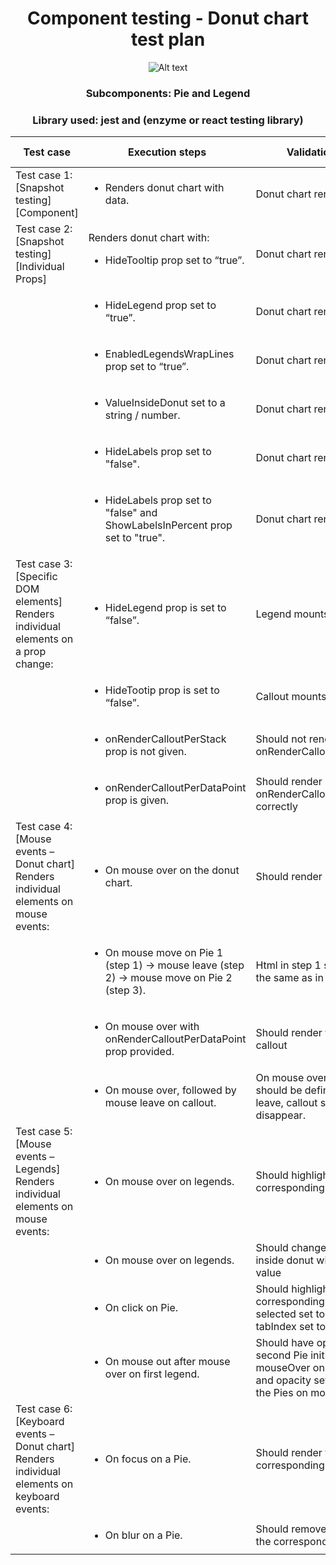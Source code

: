<div align="center">

# Component testing - Donut chart test plan

![Alt text](BasicDonutChart.png)

### Subcomponents: Pie and Legend

### Library used: jest and (enzyme or react testing library)

</div>

| Test case                                                                                    | Execution steps                                                                                            | Validation steps                                                                                                                         | Library used |
| -------------------------------------------------------------------------------------------- | ---------------------------------------------------------------------------------------------------------- | ---------------------------------------------------------------------------------------------------------------------------------------- | ------------ |
| Test case 1: [Snapshot testing] [Component]                                                  | <ul><li>Renders donut chart with data.</li></ul>                                                           | Donut chart renders correctly                                                                                                            | Enzyme       |
| Test case 2: [Snapshot testing] [Individual Props]                                           | Renders donut chart with: <ul><li>HideTooltip prop set to “true”.</li></ul>                                | Donut chart renders correctly                                                                                                            | Enzyme       |
|                                                                                              | <ul><li>HideLegend prop set to “true”.</li></ul>                                                           | Donut chart renders correctly                                                                                                            | Enzyme       |
|                                                                                              | <ul><li>EnabledLegendsWrapLines prop set to “true”.</li></ul>                                              | Donut chart renders correctly                                                                                                            | Enzyme       |
|                                                                                              | <ul><li>ValueInsideDonut set to a string / number.</li></ul>                                               | Donut chart renders correctly                                                                                                            | Enzyme       |
|                                                                                              | <ul><li>HideLabels prop set to "false".</li></ul>                                                          | Donut chart renders correctly                                                                                                            | Enzyme       |
|                                                                                              | <ul><li>HideLabels prop set to "false" and ShowLabelsInPercent prop set to "true".</li></ul>               | Donut chart renders correctly                                                                                                            | Enzyme       |
| Test case 3: [Specific DOM elements] Renders individual elements on a prop change:           | <ul><li>HideLegend prop is set to “false”.</li></ul>                                                       | Legend mounts correctly                                                                                                                  | Enzyme       |
|                                                                                              | <ul><li>HideTootip prop is set to “false”.</li></ul>                                                       | Callout mounts correctly                                                                                                                 | Enzyme       |
|                                                                                              | <ul><li>onRenderCalloutPerStack prop is not given.</li></ul>                                               | Should not render onRenderCalloutPerStack                                                                                                | Enzyme       |
|                                                                                              | <ul><li>onRenderCalloutPerDataPoint prop is given.</li></ul>                                               | Should render onRenderCalloutPerDataPoint correctly                                                                                      | Enzyme       |
| Test case 4: [Mouse events – Donut chart] Renders individual elements on mouse events:       | <ul><li>On mouse over on the donut chart.</li></ul>                                                        | Should render callout                                                                                                                    | Enzyme       |
|                                                                                              | <ul><li>On mouse move on Pie 1 (step 1) -> mouse leave (step 2) -> mouse move on Pie 2 (step 3).</li></ul> | Html in step 1 should not be the same as in step 3                                                                                       | Enzyme       |
|                                                                                              | <ul><li>On mouse over with onRenderCalloutPerDataPoint prop provided.</li></ul>                            | Should render the custom callout                                                                                                         | Enzyme       |
|                                                                                              | <ul><li>On mouse over, followed by mouse leave on callout.</li></ul>                                       | On mouse over, callout should be defined, on mouse leave, callout should disappear.                                                      | Enzyme       |
| Test case 5: [Mouse events – Legends] Renders individual elements on mouse events:           | <ul><li>On mouse over on legends.</li></ul>                                                                | Should highlight the corresponding pie                                                                                                   | RTL          |
|                                                                                              | <ul><li>On mouse over on legends.</li></ul>                                                                | Should change the value inside donut with the legend value                                                                               | Enzyme       |
|                                                                                              | <ul><li>On click on Pie.</li></ul>                                                                         | Should highlight the corresponding pie with aria-selected set to “true” and tabIndex set to 0.                                           | RTL          |
|                                                                                              | <ul><li>On mouse out after mouse over on first legend.</li></ul>                                           | Should have opacity 0.1 for second Pie initially (during mouseOver on first legend) and opacity set to 1 for both the Pies on mouse out. | RTL          |
| Test case 6: [Keyboard events – Donut chart] Renders individual elements on keyboard events: | <ul><li>On focus on a Pie.</li></ul>                                                                       | Should render the corresponding callout                                                                                                  | RTL          |
|                                                                                              | <ul><li>On blur on a Pie.</li></ul>                                                                        | Should remove focus from the corresponding Pie                                                                                           | RTL          |
